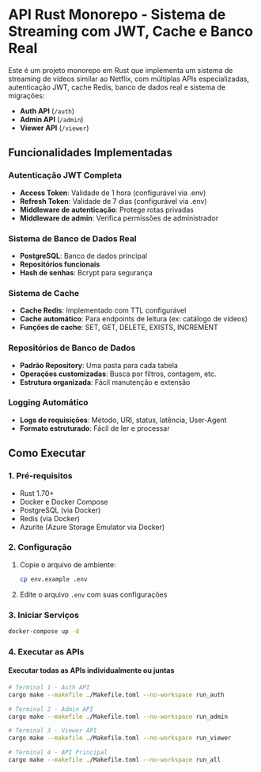 # API Rust Monorepo - Sistema de Streaming com JWT, Cache e Banco Real

Este é um projeto monorepo em Rust que implementa um sistema de streaming de vídeos similar ao Netflix, com múltiplas APIs especializadas, autenticação JWT, cache Redis, banco de dados real e sistema de migrações:

- **Auth API** (`/auth`)
- **Admin API** (`/admin`)
- **Viewer API** (`/viewer`)

## Funcionalidades Implementadas

### **Autenticação JWT Completa**
- **Access Token**: Validade de 1 hora (configurável via .env)
- **Refresh Token**: Validade de 7 dias (configurável via .env)
- **Middleware de autenticação**: Protege rotas privadas
- **Middleware de admin**: Verifica permissões de administrador

### **Sistema de Banco de Dados Real**
- **PostgreSQL**: Banco de dados principal
- **Repositórios funcionais**
- **Hash de senhas**: Bcrypt para segurança

### **Sistema de Cache**
- **Cache Redis**: Implementado com TTL configurável
- **Cache automático**: Para endpoints de leitura (ex: catálogo de vídeos)
- **Funções de cache**: SET, GET, DELETE, EXISTS, INCREMENT

### **Repositórios de Banco de Dados**
- **Padrão Repository**: Uma pasta para cada tabela
- **Operações customizadas**: Busca por filtros, contagem, etc.
- **Estrutura organizada**: Fácil manutenção e extensão

### **Logging Automático**
- **Logs de requisições**: Método, URI, status, latência, User-Agent
- **Formato estruturado**: Fácil de ler e processar

## Como Executar

### 1. Pré-requisitos

- Rust 1.70+
- Docker e Docker Compose
- PostgreSQL (via Docker)
- Redis (via Docker)
- Azurite (Azure Storage Emulator via Docker)

### 2. Configuração

1. Copie o arquivo de ambiente:
   ```bash
   cp env.example .env
   ```

2. Edite o arquivo `.env` com suas configurações

### 3. Iniciar Serviços

```bash
docker-compose up -d
```

### 4. Executar as APIs

#### Executar todas as APIs individualmente ou juntas
```bash
# Terminal 1 - Auth API
cargo make --makefile ./Makefile.toml --no-workspace run_auth

# Terminal 2 - Admin API  
cargo make --makefile ./Makefile.toml --no-workspace run_admin

# Terminal 3 - Viewer API
cargo make --makefile ./Makefile.toml --no-workspace run_viewer

# Terminal 4 - API Principal
cargo make --makefile ./Makefile.toml --no-workspace run_all
```
